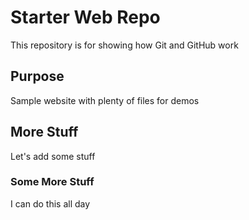 # Starter Web Repo

This repository is for showing how Git and GitHub work

## Purpose

Sample website with plenty of files for demos

## More Stuff

Let's add some stuff

### Some More Stuff

I can do this all day